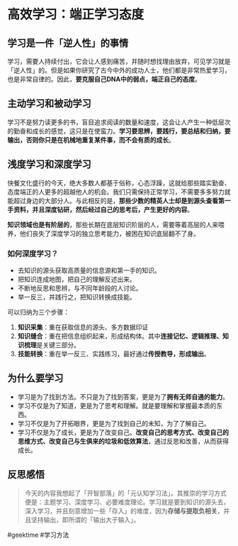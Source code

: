 
# 高效学习：端正学习态度

## 学习是一件「逆人性」的事情

学习，需要人持续付出，它会让人感到痛苦，并随时想找理由放弃，可见学习就是「逆人性」的。但是如果你研究了古今中外的成功人士，他们都是非常热爱学习，也是非常自律的。因此，**要克服自己DNA中的弱点，端正自己的态度**。

## 主动学习和被动学习

学习不是努力读更多的书，盲目追求阅读的数量和速度，这会让人产生一种低层次的勤奋和成长的感觉，这只是在使蛮力。**学习要思辨，要践行，要总结和归纳，要输出，否则你只是在机械地重复某件事，而不会有质的成长**。

## 浅度学习和深度学习

快餐文化盛行的今天，绝大多数人都基于俗称，心态浮躁，这就给那些踏实勤奋、态度端正的人更多的超越他人的机会。我们只需保持正常学习，不需要多多努力就能超过身边的大部分人。与此相反的是，**那些少数的精英人士却是到源头查看第一手资料，并且深度钻研，然后经过自己的思考后，产生更好的内容**。

**知识领域也是有阶层的**，那些长期在底层知识阶层的人，需要等着高层的人来喂养，他们丧失了深度学习的独立思考能力，被困在知识底层翻不了身。

### 如何深度学习？

- 去知识的源头获取高质量的信息源和第一手的知识。
- 把知识连成地图，把自己的理解反述出来。
- 不断地反思和思辨，与不同年龄段的人讨论。
- 举一反三，并践行之，把知识转换成技能。

可以归纳为三个步骤：

1. **知识采集**：重在获取信息的源头、多方数据印证
2. **知识缝合**：重在把信息组织起来，形成结构体。其中**连接记忆、逻辑推理、知识梳理**是关键三部分。
3. **技能转换**：重在举一反三、实践练习，最好通过**传授教导，形成输出**。

## 为什么要学习

- 学习是为了找到方法。不只是为了找到答案，更是为了**拥有无师自通的能力**。
- 学习不仅是为了知道，更是为了思考和理解。就是要理解和掌握最本质的东西。
- 学习不仅是为了开拓眼界，更是为了找到自己的未知，为了了解自己。
- 学习不仅是为了成长，更是为了改变自己。**改变自己的思考方式、改变自己的思维方式、改变自己与生俱来的垃圾和低效算法**，通过反思和改善，从而获得成长。

## 反思感悟

> 今天的内容我想起了「开智部落」的「元认知学习法」。其推崇的学习方式便是：主题学习、深度学习、必要难度理论。学习就是要到知识的源头去，深入学习，并且刻意增加一些「存入」的难度，因为**存储与提取负相关**，并且坚持输出，即所谓的「输出大于输入」。

#geektime #学习方法